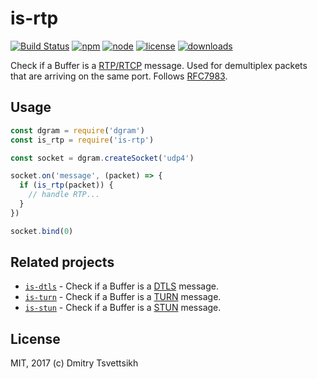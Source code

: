 # is-rtp

[![Build Status](https://travis-ci.org/nodertc/is-rtp.svg?branch=master)](https://travis-ci.org/nodertc/is-rtp)
[![npm](https://img.shields.io/npm/v/is-rtp.svg)](https://npmjs.org/package/is-rtp)
[![node](https://img.shields.io/node/v/is-rtp.svg)](https://npmjs.org/package/is-rtp)
[![license](https://img.shields.io/npm/l/is-rtp.svg)](https://npmjs.org/package/is-rtp)
[![downloads](https://img.shields.io/npm/dm/is-rtp.svg)](https://npmjs.org/package/is-rtp)

Check if a Buffer is a [RTP/RTCP](https://tools.ietf.org/html/rfc3550) message. Used for demultiplex packets that are arriving on the same port. Follows [RFC7983](https://tools.ietf.org/html/rfc7983#section-7).

## Usage

```js
const dgram = require('dgram')
const is_rtp = require('is-rtp')

const socket = dgram.createSocket('udp4')

socket.on('message', (packet) => {
  if (is_rtp(packet)) {
    // handle RTP...
  }
})

socket.bind(0)
```

## Related projects

* [`is-dtls`](https://github.com/nodertc/is-dtls) - Check if a Buffer is a [DTLS](https://tools.ietf.org/html/rfc4347) message.
* [`is-turn`](https://github.com/nodertc/is-turn) - Check if a Buffer is a [TURN](https://tools.ietf.org/html/rfc5766) message.
* [`is-stun`](https://github.com/nodertc/is-stun) - Check if a Buffer is a [STUN](https://tools.ietf.org/html/rfc5389) message.

## License

MIT, 2017 (c) Dmitry Tsvettsikh
